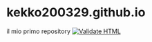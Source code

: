 # kekko200329.github.io
il mio primo repository
[![Validate HTML](https://github.com/kekko200329/kekko200329.github.io/actions/workflows/html-validate.yml/badge.svg)](https://github.com/kekko200329/kekko200329.github.io/actions/workflows/html-validate.yml)
